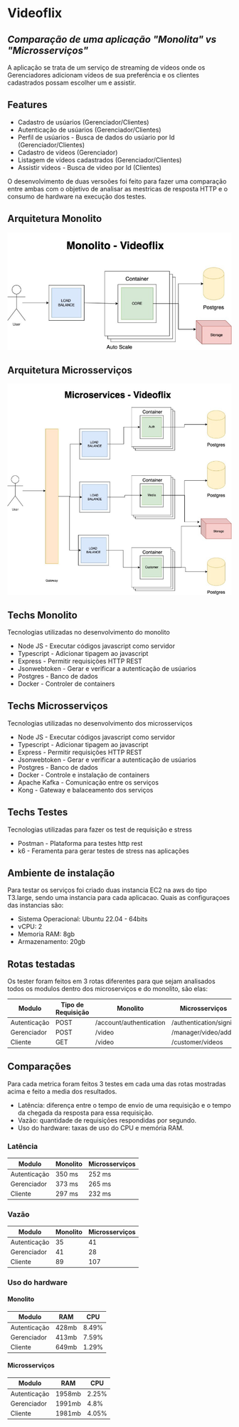 # Videoflix

## _Comparação de uma aplicação "Monolita" vs "Microsserviços"_

A aplicação se trata de um serviço de streaming de vídeos onde os Gerenciadores adicionam vídeos de sua preferência e os clientes cadastrados possam escolher um e assistir.

## Features

- Cadastro de usúarios (Gerenciador/Clientes)
- Autenticação de usúarios (Gerenciador/Clientes)
- Perfil de usúarios - Busca de dados do usúario por Id (Gerenciador/Clientes)
- Cadastro de vídeos (Gerenciador)
- Listagem de vídeos cadastrados (Gerenciador/Clientes)
- Assistir videos - Busca de video por Id (Clientes)

O desenvolvimento de duas versoões foi feito para fazer uma comparação
entre ambas com o objetivo de analisar as mestricas de resposta HTTP e o consumo
de hardware na execução dos testes.

## Arquitetura Monolito

![mono](images/monolito.jpeg)

## Arquitetura Microsserviços

![mono](images/microservices.jpeg)

## Techs Monolito

Tecnologias utilizadas no desenvolvimento do monolito

- Node JS - Executar códigos javascript como servidor
- Typescript - Adicionar tipagem ao javascript
- Express - Permitir requisições HTTP REST
- Jsonwebtoken - Gerar e verificar a autenticação de usúarios
- Postgres - Banco de dados
- Docker - Controler de containers

## Techs Microsserviços

Tecnologias utilizadas no desenvolvimento dos microsserviços

- Node JS - Executar códigos javascript como servidor
- Typescript - Adicionar tipagem ao javascript
- Express - Permitir requisições HTTP REST
- Jsonwebtoken - Gerar e verificar a autenticação de usúarios
- Postgres - Banco de dados
- Docker - Controle e instalação de containers
- Apache Kafka - Comunicação entre os serviços
- Kong - Gateway e balaceamento dos serviços

## Techs Testes

Tecnologias utilizadas para fazer os test de requisição e stress

- Postman - Plataforma para testes http rest
- k6 - Feramenta para gerar testes de stress nas aplicações

## Ambiente de instalação

Para testar os serviços foi criado duas instancia EC2 na aws do tipo T3.large,
sendo uma instancia para cada aplicacao. Quais as configuraçoes das instancias são:

- Sistema Operacional: Ubuntu 22.04 - 64bits
- vCPU: 2
- Memoria RAM: 8gb
- Armazenamento: 20gb

## Rotas testadas

Os tester foram feitos em 3 rotas diferentes para que sejam analisados todos os modulos
dentro dos microserviços e do monolito, são elas:

| Modulo       | Tipo de Requisição | Monolito                | Microsserviços         |
| ------------ | ------------------ | ----------------------- | ---------------------- |
| Autenticação | POST               | /account/authentication | /authentication/signin |
| Gerenciador  | POST               | /video                  | /manager/video/add     |
| Cliente      | GET                | /video                  | /customer/videos       |

## Comparações

Para cada metrica foram feitos 3 testes em cada uma das rotas mostradas acima e feito a media dos resultados.

- Latência: diferença entre o tempo de envio de uma requisição e o tempo da chegada da resposta para essa requisição.
- Vazão:​ quantidade de requisições respondidas por segundo.
- Uso do hardware: ​taxas de uso do CPU e memória RAM.

### Latência

| Modulo       | Monolito | Microsserviços |
| ------------ | -------- | -------------- |
| Autenticação | 350 ms   | 252 ms         |
| Gerenciador  | 373 ms   | 265 ms         |
| Cliente      | 297 ms   | 232 ms         |

### Vazão

| Modulo       | Monolito | Microsserviços |
| ------------ | -------- | -------------- |
| Autenticação | 35       | 41             |
| Gerenciador  | 41       | 28             |
| Cliente      | 89       | 107            |

### Uso do hardware

#### Monolito

| Modulo       | RAM   | CPU   |
| ------------ | ----- | ----- |
| Autenticação | 428mb | 8.49% |
| Gerenciador  | 413mb | 7.59% |
| Cliente      | 649mb | 1.29% |

#### Microsserviços

| Modulo       | RAM    | CPU   |
| ------------ | ------ | ----- |
| Autenticação | 1958mb | 2.25% |
| Gerenciador  | 1991mb | 4.8%  |
| Cliente      | 1981mb | 4.05% |
